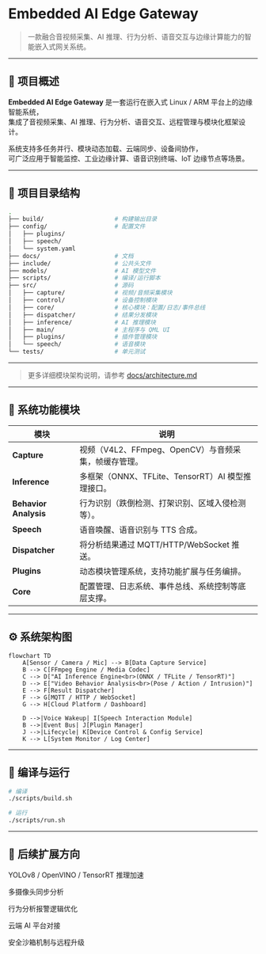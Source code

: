 # Embedded AI Edge Gateway

> 一款融合音视频采集、AI 推理、行为分析、语音交互与边缘计算能力的智能嵌入式网关系统。

---

## 📘 项目概述

**Embedded AI Edge Gateway** 是一套运行在嵌入式 Linux / ARM 平台上的边缘智能系统，  
集成了音视频采集、AI 推理、行为分析、语音交互、远程管理与模块化框架设计。

系统支持多任务并行、模块动态加载、云端同步、设备间协作，  
可广泛应用于智能监控、工业边缘计算、语音识别终端、IoT 边缘节点等场景。

---

## 📁 项目目录结构

```bash
.
├── build/                    # 构建输出目录
├── config/                   # 配置文件
│   ├── plugins/
│   ├── speech/
│   └── system.yaml
├── docs/                     # 文档
├── include/                  # 公共头文件
├── models/                   # AI 模型文件
├── scripts/                  # 编译/运行脚本
├── src/                      # 源码
│   ├── capture/              # 视频/音频采集模块
│   ├── control/              # 设备控制模块
│   ├── core/                 # 核心模块：配置/日志/事件总线
│   ├── dispatcher/           # 结果分发模块
│   ├── inference/            # AI 推理模块
│   ├── main/                 # 主程序与 QML UI
│   ├── plugins/              # 插件管理模块
│   └── speech/               # 语音模块
└── tests/                    # 单元测试
```

---

> 更多详细模块架构说明，请参考 [docs/architecture.md](docs/architecture.md)

---

## 🧱 系统功能模块

| 模块                    | 说明                                    |
| --------------------- | ------------------------------------- |
| **Capture**           | 视频（V4L2、FFmpeg、OpenCV）与音频采集，帧缓存管理。 |
| **Inference**         | 多框架（ONNX、TFLite、TensorRT）AI 模型推理接口。 |
| **Behavior Analysis** | 行为识别（跌倒检测、打架识别、区域入侵检测等）。 |
| **Speech**            | 语音唤醒、语音识别与 TTS 合成。          |
| **Dispatcher**        | 将分析结果通过 MQTT/HTTP/WebSocket 推送。 |
| **Plugins**           | 动态模块管理系统，支持功能扩展与任务编排。 |
| **Core**              | 配置管理、日志系统、事件总线、系统控制等底层支撑。 |

---

## ⚙️ 系统架构图


```mermaid
flowchart TD
    A[Sensor / Camera / Mic] --> B[Data Capture Service]
    B --> C[FFmpeg Engine / Media Codec]
    C --> D["AI Inference Engine<br>(ONNX / TFLite / TensorRT)"]
    D --> E["Video Behavior Analysis<br>(Pose / Action / Intrusion)"]
    E --> F[Result Dispatcher]
    F --> G[MQTT / HTTP / WebSocket]
    G --> H[Cloud Platform / Dashboard]

    D -->|Voice Wakeup| I[Speech Interaction Module]
    B -->|Event Bus| J[Plugin Manager]
    J -->|Lifecycle| K[Device Control & Config Service]
    K --> L[System Monitor / Log Center]
```

---

## 🚀 编译与运行

```bash
# 编译
./scripts/build.sh

# 运行
./scripts/run.sh

```
---

## 🧩 后续扩展方向

YOLOv8 / OpenVINO / TensorRT 推理加速

多摄像头同步分析

行为分析报警逻辑优化

云端 AI 平台对接

安全沙箱机制与远程升级




